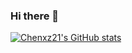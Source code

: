 ### Hi there 👋

<!--
**chenxz21/chenxz21** is a ✨ _special_ ✨ repository because its `README.md` (this file) appears on your GitHub profile.

Here are some ideas to get you started:

- 🌱 I’m currently learning ...
-->
[![Chenxz21's GitHub stats](https://readme-stats-wheat.vercel.app//api?chenxz21=anuraghazra)](https://github.com/anuraghazra/github-readme-stats)
